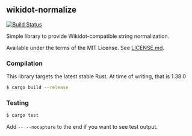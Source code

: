 ## wikidot-normalize
[![Build Status](https://travis-ci.org/Nu-SCPTheme/wikidot-normalize.svg?branch=master)](https://travis-ci.org/Nu-SCPTheme/wikidot-normalize)

Simple library to provide Wikidot-compatible string normalization.

Available under the terms of the MIT License. See [LICENSE.md](LICENSE).

### Compilation
This library targets the latest stable Rust. At time of writing, that is 1.38.0

```sh
$ cargo build --release
```

### Testing
```sh
$ cargo test
```

Add `-- --nocapture` to the end if you want to see test output.
